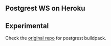 ## Postgrest WS on Heroku

## Experimental

Check the [original repo](https://github.com/begriffs/postgrest-heroku) for postgrest buildpack.
